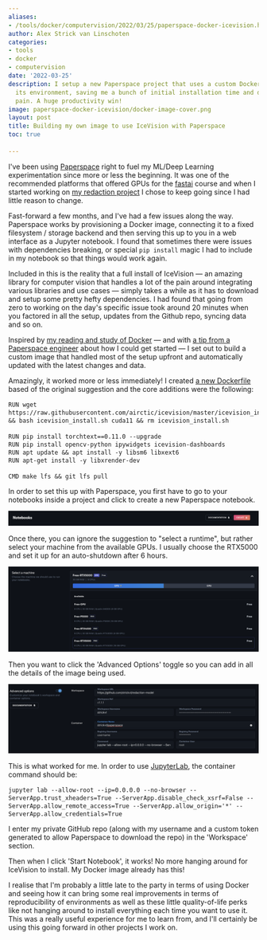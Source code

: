 ```yaml
---
aliases:
- /tools/docker/computervision/2022/03/25/paperspace-docker-icevision.html
author: Alex Strick van Linschoten
categories:
- tools
- docker
- computervision
date: '2022-03-25'
description: I setup a new Paperspace project that uses a custom Docker image to provision
  its environment, saving me a bunch of initial installation time and dependency bug
  pain. A huge productivity win!
image: paperspace-docker-icevision/docker-image-cover.png
layout: post
title: Building my own image to use IceVision with Paperspace
toc: true

---
```


I've been using [Paperspace](https://www.paperspace.com/) right to fuel my ML/Deep Learning experimentation since more or less the beginning. It was one of the recommended platforms that offered GPUs for the [fastai](https://www.fast.ai/) course and when I started working on [my redaction project](https://mlops.systems/categories/#redactionmodel) I chose to keep going since I had little reason to change.

Fast-forward a few months, and I've had a few issues along the way. Paperspace works by provisioning a Docker image, connecting it to a fixed filesystem / storage backend and then serving this up to you in a web interface as a Jupyter notebook. I found that sometimes there were issues with dependencies breaking, or special `pip install` magic I had to include in my notebook so that things would work again.

Included in this is the reality that a full install of IceVision — an amazing library for computer vision that handles a lot of the pain around integrating various libraries and use cases — simply takes a while as it has to download and setup some pretty hefty dependencies. I had found that going from zero to working on the day's specific issue took around 20 minutes when you factored in all the setup, updates from the Github repo, syncing data and so on.

Inspired by [my reading and study of Docker](https://mlops.systems/tools/dockerinamonthoflunches/books-i-read/2022/03/21/docker-in-a-month.html) — and with [a tip from a Paperspace engineer](https://github.com/joshua-paperspace/python-runtime/blob/main/Dockerfile) about how I could get started — I set out to build a custom image that handled most of the setup upfront and automatically updated with the latest changes and data.

Amazingly, it worked more or less immediately! I created [a new Dockerfile](https://gist.github.com/strickvl/956f233ab53b3b56d463aebb95d7104c) based of the original suggestion and the core additions were the following:

```
RUN wget https://raw.githubusercontent.com/airctic/icevision/master/icevision_install.sh && bash icevision_install.sh cuda11 && rm icevision_install.sh

RUN pip install torchtext==0.11.0 --upgrade
RUN pip install opencv-python ipywidgets icevision-dashboards
RUN apt update && apt install -y libsm6 libxext6
RUN apt-get install -y libxrender-dev

CMD make lfs && git lfs pull
```

In order to set this up with Paperspace, you first have to go to your notebooks inside a project and click to create a new Paperspace notebook. 

![](paperspace-docker-icevision/paperspace1.png "Creating a Paperspace notebook")

Once there, you can ignore the suggestion to "select a runtime", but rather select your machine from the available GPUs. I usually choose the RTX5000 and set it up for an auto-shutdown after 6 hours. 

![](paperspace-docker-icevision/paperspace2.png "Selecting a GPU within Paperspace")

Then you want to click the 'Advanced Options' toggle so you can add in all the details of the image being used.

![](paperspace-docker-icevision/paperspace3.png "Setting up the custom image in Paperspace")

This is what worked for me. In order to use [JupyterLab](https://jupyter.org/), the container command should be:

```
jupyter lab --allow-root --ip=0.0.0.0 --no-browser --ServerApp.trust_xheaders=True --ServerApp.disable_check_xsrf=False --ServerApp.allow_remote_access=True --ServerApp.allow_origin='*' --ServerApp.allow_credentials=True
```

I enter my private GitHub repo (along with my username and a custom token generated to allow Paperspace to download the repo) in the 'Workspace' section.

Then when I click 'Start Notebook', it works! No more hanging around for IceVision to install. My Docker image already has this!

I realise that I'm probably a little late to the party in terms of using Docker and seeing how it can bring some real improvements in terms of reproducibility of environments as well as these little quality-of-life perks like not hanging around to install everything each time you want to use it. This was a really useful experience for me to learn from, and I'll certainly be using this going forward in other projects I work on.
